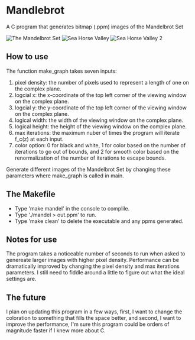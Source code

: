 # Mandlebrot
A C program that generates bitmap (.ppm) images of the Mandelbrot Set

![The Mandelbrot Set](https://github.com/rabisnath/Mandelbrot/tree/master/Scrapbook/test.png)
![Sea Horse Valley](https://github.com/rabisnath/Mandelbrot/tree/master/Scrapbook/seahorse_valley1.png)
![Sea Horse Valley 2](https://github.com/rabisnath/Mandelbrot/tree/master/Scrapbook/seahorse_valley2.png)

## How to use
The function make_graph takes seven inputs:
1) pixel density: the number of pixels used to represent a length of one on the complex plane.
2) logcial x: the x-coordinate of the top left corner of the viewing window on the complex plane. 
3) logcial y: the y-coordinate of the top left corner of the viewing window on the complex plane.
4) logical width: the width of the viewing window on the complex plane.
5) logical height: the height of the viewing window on the complex plane.
6) max iterations: the maximum nuber of times the program will iterate f_c(z) at each input.
7) color option: 0 for black and white, 1 for color based on the number of iterations to go out of bounds, and 2 for smooth color based on the renormalization of the number of iterations to escape bounds.

Generate different images of the Mandelbrot Set by changing these parameters where make_graph is called in main.

## The Makefile
- Type 'make mandel' in the console to complile.
- Type './mandel > out.ppm' to run.
- Type 'make clean' to delete the executable and any ppms generated.

## Notes for use
The program takes a noticeable number of seconds to run when asked to genereate larger images with higher pixel density. Performance can be dramatically improved by changing the pixel density and max iterations parameters. I still need to fiddle around a little to figure out what the ideal settings are.

## The future
I plan on updating this program in a few ways, first, I want to change the coloration to something that fills the space better, and second, I want to improve the performance, I'm sure this program could be orders of magnitude faster if I knew more about C.